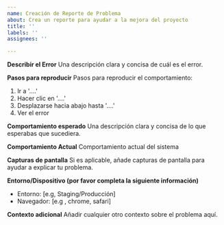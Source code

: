 ```yaml
---
name: Creación de Reporte de Problema
about: Crea un reporte para ayudar a la mejora del proyecto
title: ''
labels: ''
assignees: ''

---
```


**Describir el Error**
Una descripción clara y concisa de cuál es el error.
 
**Pasos para reproducir**
Pasos para reproducir el comportamiento:
 
1. Ir a '....'
2. Hacer clic en '....'
3. Desplazarse hacia abajo hasta '....'
4. Ver el error
 
**Comportamiento esperado**
Una descripción clara y concisa de lo que esperabas que sucediera.

**Comportamiento Actual**
Comportamiento actual del sistema
 
**Capturas de pantalla**
Si es aplicable, añade capturas de pantalla para ayudar a explicar tu problema.
 
**Entorno/Dispositivo (por favor completa la siguiente información)**
 
- Entorno: [e.g, Staging/Producción]
- Navegador: [e.g , chrome, safari]
 
**Contexto adicional**
Añadir cualquier otro contexto sobre el problema aquí.
